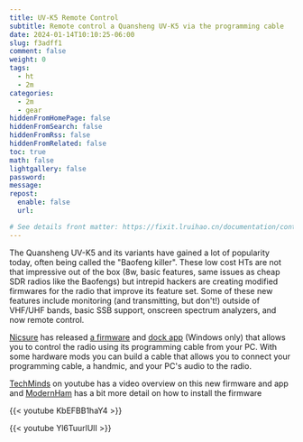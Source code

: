 ```yaml
---
title: UV-K5 Remote Control
subtitle: Remote control a Quansheng UV-K5 via the programming cable
date: 2024-01-14T10:10:25-06:00
slug: f3adff1
comment: false
weight: 0
tags:
  - ht
  - 2m
categories:
  - 2m
  - gear
hiddenFromHomePage: false
hiddenFromSearch: false
hiddenFromRss: false
hiddenFromRelated: false
toc: true
math: false
lightgallery: false
password:
message:
repost:
  enable: false
  url:

# See details front matter: https://fixit.lruihao.cn/documentation/content-management/introduction/#front-matter
---
```


<!--more-->
The Quansheng UV-K5 and its variants have gained a lot of popularity today, often being called the "Baofeng killer". These low cost HTs are not that impressive out of the box (8w, basic features, same issues as cheap SDR radios like the Baofengs) but intrepid hackers are creating modified firmwares for the radio that improve its feature set. Some of these new features include monitoring (and transmitting, but don't!) outside of VHF/UHF bands, basic SSB support, onscreen spectrum analyzers, and now remote control.

[Nicsure](https://github.com/nicsure) has released [a firmware](opymethat.com) and [dock app](https://github.com/nicsure/QuanshengDock) (Windows only) that allows you to control the radio using its programming cable from your PC. With some hardware mods you can build a cable that allows you to connect your programming cable, a handmic, and your PC's audio to the radio.

[TechMinds](https://www.youtube.com/@TechMindsOfficial) on youtube has a video overview on this new firmware and app and [ModernHam](https://www.youtube.com/@ModernHam) has a bit more detail on how to install the firmware

{{< youtube KbEFBB1haY4 >}}

{{< youtube Yl6TuurlUlI >}}